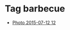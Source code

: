 <!--
title: Tag barbecue
date: 2020-06-28T14:56:50.437Z
tags:
-->
# Tag barbecue

 * [Photo 2015-07-12 12](123884671937.md)